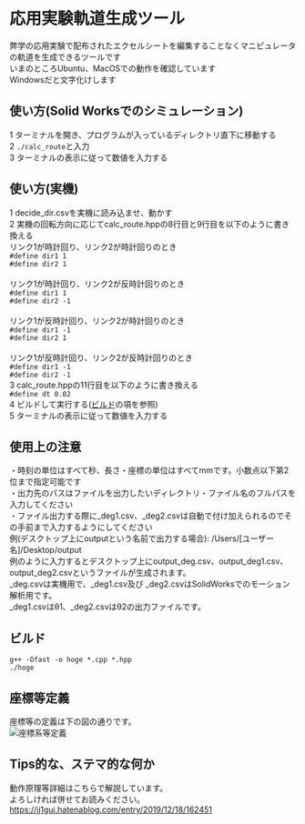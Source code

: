 # 応用実験軌道生成ツール
弊学の応用実験で配布されたエクセルシートを編集することなくマニピュレータの軌道を生成できるツールです  
いまのところUbuntu、MacOSでの動作を確認しています  
Windowsだと文字化けします
## 使い方(Solid Worksでのシミュレーション)
1 ターミナルを開き、プログラムが入っているディレクトリ直下に移動する  
2 `./calc_route`と入力  
3 ターミナルの表示に従って数値を入力する

## 使い方(実機)
1 decide_dir.csvを実機に読み込ませ、動かす  
2 実機の回転方向に応じてcalc_route.hppの8行目と9行目を以下のように書き換える  
  リンク1が時計回り、リンク2が時計回りのとき  
  `#define dir1 1`  
  `#define dir2 1`  
 </br>
 リンク1が時計回り、リンク2が反時計回りのとき  
  `#define dir1 1`  
  `#define dir2 -1`  
  </br>
 リンク1が反時計回り、リンク2が時計回りのとき  
  `#define dir1 -1`  
  `#define dir2 1`  
  </br>
 リンク1が反時計回り、リンク2が反時計回りのとき  
  `#define dir1 -1`  
  `#define dir2 -1`  
3 calc_route.hppの11行目を以下のように書き換える  
  `#define dt 0.02`  
4 ビルドして実行する([ビルド](#ビルド)の項を参照)  
5 ターミナルの表示に従って数値を入力する
## 使用上の注意
・時刻の単位はすべて秒、長さ・座標の単位はすべてmmです。小数点以下第2位まで指定可能です  
・出力先のパスはファイルを出力したいディレクトリ・ファイル名のフルパスを入力してください  
・ファイル出力する際に_deg1.csv、_deg2.csvは自動で付け加えられるのでその手前まで入力するようにしてください  
 例(デスクトップ上にoutputという名前で出力する場合): /Users/\[ユーザー名\]/Desktop/output  
 例のように入力するとデスクトップ上にoutput_deg.csv、output_deg1.csv、output_deg2.csvというファイルが生成されます。  
  \_deg.csvは実機用で、\_deg1.csv及び  \_deg2.csvはSolidWorksでのモーション解析用です。  
    \_deg1.csvはθ1、\_deg2.csvはθ2の出力ファイルです。  
## ビルド
`g++ -Ofast -o hoge *.cpp *.hpp`   
`./hoge`
## 座標等定義
座標等の定義は下の図の通りです。  
![座標系等定義](https://user-images.githubusercontent.com/57407826/70992095-3cb46180-210c-11ea-89bb-fb063a3ec047.jpg)  
## Tips的な、ステマ的な何か
動作原理等詳細はこちらで解説しています。  
よろしければ併せてお読みください。  
https://jj1guj.hatenablog.com/entry/2019/12/18/162451
